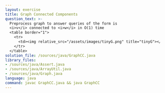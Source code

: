 ```yaml
---
layout: exercise
title: Graph Connected Components
question_text: >-
  Preprocess graph to answer queries of the form is
  <i>v</i> connected to <i>w</i> in O(1) time
  <table border="1">
    <tr>
      <td><img relative_src="/assets/images/tinyG.png" title="tinyG"></td>
    </tr>
  </table>
solution_file: /sources/java/GraphCC.java
library_files:
- /sources/java/Assert.java
- /sources/java/ArrayUtil.java
- /sources/java/Graph.java
language: java
command: javac GraphCC.java && java GraphCC
---
```

